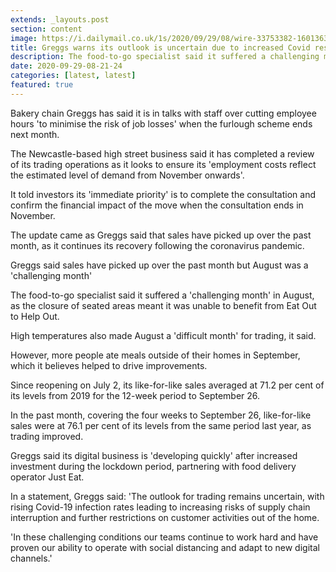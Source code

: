 ```yaml
---
extends: _layouts.post
section: content
image: https://i.dailymail.co.uk/1s/2020/09/29/08/wire-33753382-1601363287-919_636x382.jpg 
title: Greggs warns its outlook is uncertain due to increased Covid restrictions 
description: The food-to-go specialist said it suffered a challenging month in August, as the closure of seated areas meant it was unable to benefit from Eat Out to Help Out. 
date: 2020-09-29-08-21-24 
categories: [latest, latest] 
featured: true 
--- 
```

Bakery chain Greggs has said it is in talks with staff over cutting employee hours 'to minimise the risk of job losses' when the furlough scheme ends next month.

The Newcastle-based high street business said it has completed a review of its trading operations as it looks to ensure its 'employment costs reflect the estimated level of demand from November onwards'.

It told investors its 'immediate priority' is to complete the consultation and confirm the financial impact of the move when the consultation ends in November.

The update came as Greggs said that sales have picked up over the past month, as it continues its recovery following the coronavirus pandemic.

Greggs said sales have picked up over the past month but August was a 'challenging month'

The food-to-go specialist said it suffered a 'challenging month' in August, as the closure of seated areas meant it was unable to benefit from Eat Out to Help Out.

High temperatures also made August a 'difficult month' for trading, it said.

However, more people ate meals outside of their homes in September, which it believes helped to drive improvements.

Since reopening on July 2, its like-for-like sales averaged at 71.2 per cent of its levels from 2019 for the 12-week period to September 26.

In the past month, covering the four weeks to September 26, like-for-like sales were at 76.1 per cent of its levels from the same period last year, as trading improved.

Greggs said its digital business is 'developing quickly' after increased investment during the lockdown period, partnering with food delivery operator Just Eat.

In a statement, Greggs said: 'The outlook for trading remains uncertain, with rising Covid-19 infection rates leading to increasing risks of supply chain interruption and further restrictions on customer activities out of the home.

'In these challenging conditions our teams continue to work hard and have proven our ability to operate with social distancing and adapt to new digital channels.'


